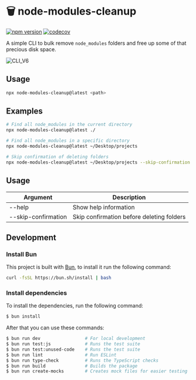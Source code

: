 # 🗑️ node-modules-cleanup

[![npm version](https://badge.fury.io/js/node-modules-cleanup.svg)](https://badge.fury.io/js/node-modules-cleanup)
[![codecov](https://codecov.io/gh/sebastianekstrom/node-module-remover/graph/badge.svg?token=GOXVSJ3VQ0)](https://codecov.io/gh/sebastianekstrom/node-module-remover)

A simple CLI to bulk remove `node_modules` folders and free up some of that precious disk space.

![CLI_V6](https://i.imgur.com/JJ0zYzx.gif)

## Usage

```bash
npx node-modules-cleanup@latest <path>
```

## Examples

```bash
# Find all node_modules in the current directory
npx node-modules-cleanup@latest ./

# Find all node_modules in a specific directory
npx node-modules-cleanup@latest ~/Desktop/projects

# Skip confirmation of deleting folders
npx node-modules-cleanup@latest ~/Desktop/projects --skip-confirmation
```

## Usage

| Argument            | Description                               |
| ------------------- | ----------------------------------------- |
| --help              | Show help information                     |
| --skip-confirmation | Skip confirmation before deleting folders |

## Development

### Install Bun

This project is built with [Bun](https://bun.sh/), to install it run the following command:

```bash
curl -fsSL https://bun.sh/install | bash
```

### Install dependencies

To install the dependencies, run the following command:

```bash
$ bun install
```

After that you can use these commands:

```bash
$ bun run dev                 # For local development
$ bun run test:js             # Runs the test suite
$ bun run test:unused-code    # Runs the test suite
$ bun run lint                # Run ESLint
$ bun run type-check          # Runs the TypeScript checks
$ bun run build               # Builds the package
$ bun run create-mocks        # Creates mock files for easier testing
```
